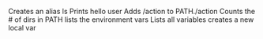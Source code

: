 Creates an alias ls
Prints hello user
Adds /action to PATH./action
Counts the # of dirs in PATH
lists the environment vars
Lists all variables
creates a new local var

